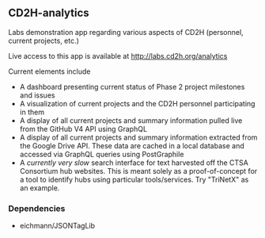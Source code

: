 ## CD2H-analytics
Labs demonstration app regarding various aspects of CD2H (personnel, current projects, etc.)

Live access to this app is available at http://labs.cd2h.org/analytics

Current elements include

* A dashboard presenting current status of Phase 2 project milestones and issues
* A visualization of current projects and the CD2H personnel participating in them
* A display of all current projects and summary information pulled live from the GitHub V4 API using GraphQL
* A display of all current projects and summary information extracted from the Google Drive API. These data are cached in a local database and accessed via GraphQL queries using PostGraphile
* A *currently very slow* search interface for text harvested off the CTSA Consortium hub websites.  This is meant solely as a proof-of-concept for a tool to identify hubs using particular tools/services.  Try "TriNetX" as an example.

### Dependencies

* eichmann/JSONTagLib
